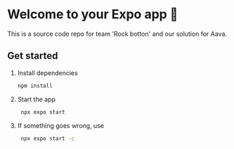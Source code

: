 # Welcome to your Expo app 👋

This is a source code repo for team 'Rock botton' and our solution for Aava.

## Get started

1. Install dependencies

   ```bash
   npm install
   ```

2. Start the app

   ```bash
    npx expo start
   ```
   
3. If something goes wrong, use 

   ```bash
    npx expo start -c
   ```